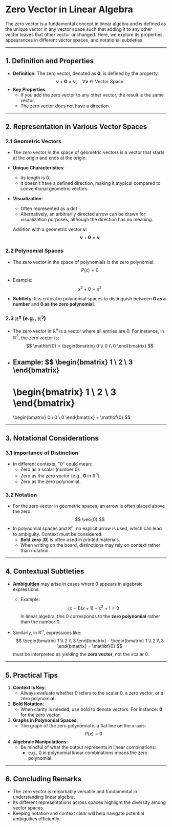 # Zero Vector in Linear Algebra

The zero vector is a fundamental concept in linear algebra and is defined as the unique vector in any vector space such that adding it to any other vector leaves that other vector unchanged. Here, we explore its properties, appearances in different vector spaces, and notational subtleties.

---

## 1. Definition and Properties

- **Definition**: The zero vector, denoted as **$0$**, is defined by the property:
  $$
  \mathbf{v} + \mathbf{0} = \mathbf{v}, \quad \forall \mathbf{v} \in \text{Vector Space}
  $$
- **Key Properties**:
  - If you add the zero vector to any other vector, the result is the same vector.
  - The zero vector does not have a direction.

---

## 2. Representation in Various Vector Spaces

### 2.1 Geometric Vectors
- The zero vector in the space of geometric vectors is a vector that starts at the origin and ends at the origin. 
- **Unique Characteristics**:
  - Its length is $0$.
  - It doesn't have a defined direction, making it atypical compared to conventional geometric vectors.
  
- **Visualization**:
  - Often represented as a dot $\cdot$.
  - Alternatively, an arbitrarily directed arrow can be drawn for visualization purposes, although the direction has no meaning.

  Addition with a geometric vector $\mathbf{v}$:
  $$
  \mathbf{v} + \mathbf{0} = \mathbf{v}
  $$

### 2.2 Polynomial Spaces
- The zero vector in the space of polynomials is the zero polynomial:
  $$
  P(x) = 0
  $$

- Example:
  $$
  x^2 + 0 = x^2
  $$
- **Subtlety**: It is critical in polynomial spaces to distinguish between **$0$ as a number** and **$0$ as the zero polynomial**.

### 2.3 $\mathbb{R}^n$ (e.g., $\mathbb{R}^3$)
- The zero vector in $\mathbb{R}^n$ is a vector where all entries are $0$. 
  For instance, in $\mathbb{R}^3$, the zero vector is:
  $$
  \mathbf{0} = \begin{bmatrix} 0 \\ 0 \\ 0 \end{bmatrix}
  $$

- Example:
  $$
  \begin{bmatrix} 1 \\ 2 \\ 3 \end{bmatrix} 
  - 
  \begin{bmatrix} 1 \\ 2 \\ 3 \end{bmatrix} 
  = 
  \begin{bmatrix} 0 \\ 0 \\ 0 \end{bmatrix} = \mathbf{0}
  $$

---

## 3. Notational Considerations

### 3.1 Importance of Distinction
- In different contexts, "0" could mean:
  - Zero as a scalar (number $0$).
  - Zero as the zero vector (e.g., $\mathbf{0}$ in $\mathbb{R}^n$).
  - Zero as the zero polynomial.

### 3.2 Notation
- For the zero vector in geometric spaces, an arrow is often placed above the zero:
  $$
  \vec{0}
  $$
- In polynomial spaces and $\mathbb{R}^n$, no explicit arrow is used, which can lead to ambiguity. Context must be considered:
  - **Bold zero** ($\mathbf{0}$) is often used in printed materials.
  - When writing on the board, distinctions may rely on context rather than notation.

---

## 4. Contextual Subtleties

- **Ambiguities** may arise in cases where $0$ appears in algebraic expressions:
  - Example:
    $$
    (x - 1)(x + 1) - x^2 + 1 = 0
    $$
    In linear algebra, this $0$ corresponds to the **zero polynomial** rather than the number $0$.

- Similarly, in $\mathbb{R}^n$, expressions like:
  $$
  \begin{bmatrix} 1 \\ 2 \\ 3 \end{bmatrix} - \begin{bmatrix} 1 \\ 2 \\ 3 \end{bmatrix} = \mathbf{0}
  $$
  must be interpreted as yielding the **zero vector**, not the scalar $0$.

---

## 5. Practical Tips

1. **Context Is Key**:
   - Always evaluate whether $0$ refers to the scalar $0$, a zero vector, or a zero polynomial.
2. **Bold Notation**:
   - When clarity is needed, use bold to denote vectors. For instance: $\mathbf{0}$ for the zero vector.
3. **Graphs in Polynomial Spaces**:
   - The graph of the zero polynomial is a flat line on the $x$-axis:
     $$
     P(x) = 0
     $$
4. **Algebraic Manipulations**:
   - Be mindful of what the output represents in linear combinations:
     - e.g., $0$ in polynomial linear combinations means the zero polynomial.

---

## 6. Concluding Remarks

- The zero vector is remarkably versatile and fundamental in understanding linear algebra.
- Its different representations across spaces highlight the diversity among vector spaces.
- Keeping notation and context clear will help navigate potential ambiguities efficiently.

